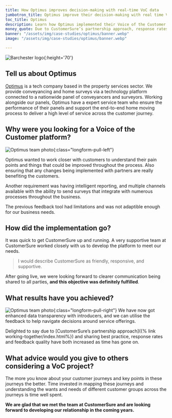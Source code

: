 ```yaml
---
title: How Optimus improves decision-making with real-time VoC data
jumbotron_title: Optimus improve their decision-making with real time Voice of the Customer data
toc_title: Optimus
description: Learn how Optimus implemented their Voice of the Customer system in partnership with CustomerSure, resulting in more data, better data, and better decisions.
money_quote: Due to CustomerSure’s partnership approach, response rates and feedback quality have both increased
banner: "/assets/img/case-studies/optimus/banner.webp"
image: "/assets/img/case-studies/optimus/banner.webp"

---
```


![Barchester logo](/assets/img/case-studies/optimus/optimus.svg){:height='70'}

## Tell us about Optimus

[Optimus](https://www.optimus-move.co.uk) is a tech company based in the
property services sector. We provide conveyancing and home surveys via a
technology platform connected to a nationwide panel of conveyancers and
surveyors. Working alongside our panels, Optimus have a expert service team who
ensure the performance of their panels and support the end-to-end home moving
process to deliver a high level of service across the customer journey.

## Why were you looking for a Voice of the Customer platform?

![Optimus team photo](/assets/img/case-studies/optimus/optimus-team-1.webp){:class="longform-pull-left"}

Optimus wanted to work closer with customers to understand their pain points and
things that could be improved throughout the process. Also ensuring that any
changes being implemented with partners are really benefiting the customers.

Another requirement was having intelligent reporting, and multiple channels
available with the ability to send surveys that integrate with numerous
processes throughout the business.

The previous feedback tool had limitations and was not adaptible enough for our
business needs.

## How did the implementation go?

It was quick to get CustomerSure up and running. A very supportive
team at CustomerSure worked closely with us to develop the
platform to meet our needs.

> I would describe CustomerSure as friendly, responsive, and supportive.

After going live, we were looking forward to clearer communication being shared
to all parties, **and this objective was definitely fulfilled**.

## What results have you achieved?
![Optimus team photo](/assets/img/case-studies/optimus/optimus-team-2.webp){:class="longform-pull-right"}
We have now got enhanced data transparency with introducers, and we can utilise
the feedback to help navigate decisions around service offerings.

Delighted to say due to
[CustomerSure’s partnership approach]({% link working-together/index.html%}) and sharing best
practice, response rates and feedback quality have both increased as time has
gone on.

## What advice would you give to others considering a VoC project?

The more you know about your customer journeys and key points in these journeys
the better. Time invested in mapping these journeys and understanding the wants
and needs of different customer groups across the journeys is time well spent.

**We are glad that we met the team at CustomerSure and are looking forward to
developing our relationship in the coming years.**

